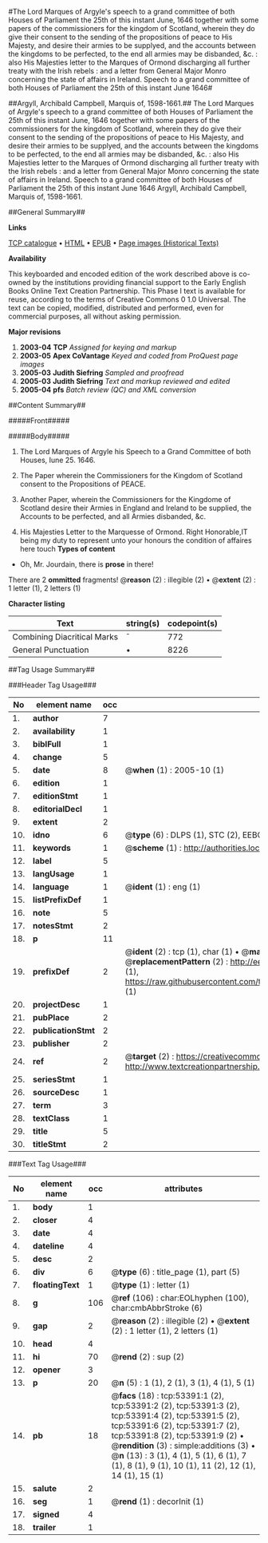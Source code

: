 #The Lord Marques of Argyle's speech to a grand committee of both Houses of Parliament the 25th of this instant June, 1646 together with some papers of the commissioners for the kingdom of Scotland, wherein they do give their consent to the sending of the propositions of peace to His Majesty, and desire their armies to be supplyed, and the accounts between the kingdoms to be perfected, to the end all armies may be disbanded, &c. : also His Majesties letter to the Marques of Ormond discharging all further treaty with the Irish rebels : and a letter from General Major Monro concerning the state of affairs in Ireland. Speech to a grand committee of both Houses of Parliament the 25th of this instant June 1646#

##Argyll, Archibald Campbell, Marquis of, 1598-1661.##
The Lord Marques of Argyle's speech to a grand committee of both Houses of Parliament the 25th of this instant June, 1646 together with some papers of the commissioners for the kingdom of Scotland, wherein they do give their consent to the sending of the propositions of peace to His Majesty, and desire their armies to be supplyed, and the accounts between the kingdoms to be perfected, to the end all armies may be disbanded, &c. : also His Majesties letter to the Marques of Ormond discharging all further treaty with the Irish rebels : and a letter from General Major Monro concerning the state of affairs in Ireland.
Speech to a grand committee of both Houses of Parliament the 25th of this instant June 1646
Argyll, Archibald Campbell, Marquis of, 1598-1661.

##General Summary##

**Links**

[TCP catalogue](http://www.ota.ox.ac.uk/tcp/)  • 
[HTML](http://tei.it.ox.ac.uk/tcp/Texts-HTML/free/A25/A25796.html)  • 
[EPUB](http://tei.it.ox.ac.uk/tcp/Texts-EPUB/free/A25/A25796.epub) • 
[Page images (Historical Texts)](https://data.historicaltexts.jisc.ac.uk/view?pubId=eebo-12067100e&pageId=eebo-12067100e-53391-1)

**Availability**

This keyboarded and encoded edition of the
	       work described above is co-owned by the institutions
	       providing financial support to the Early English Books
	       Online Text Creation Partnership. This Phase I text is
	       available for reuse, according to the terms of Creative
	       Commons 0 1.0 Universal. The text can be copied,
	       modified, distributed and performed, even for
	       commercial purposes, all without asking permission.

**Major revisions**

1. __2003-04__ __TCP__ *Assigned for keying and markup*
1. __2003-05__ __Apex CoVantage__ *Keyed and coded from ProQuest page images*
1. __2005-03__ __Judith Siefring__ *Sampled and proofread*
1. __2005-03__ __Judith Siefring__ *Text and markup reviewed and edited*
1. __2005-04__ __pfs__ *Batch review (QC) and XML conversion*

##Content Summary##

#####Front#####

#####Body#####

1. The Lord Marques of Argyle his Speech to a Grand Committee of both Houses, Iune 25. 1646.

1. The Paper wherein the Commissioners for the Kingdom of Scotland consent to the Propositions of PEACE.

1. Another Paper, wherein the Commissioners for the Kingdome of Scotland desire their Armies in England and Ireland to be supplied, the Accounts to be perfected, and all Armies disbanded, &c.

1. His Majesties Letter to the Marquesse of Ormond.
Right Honorable,IT being my duty to represent unto your honours the condition of affaires here touch
**Types of content**

  * Oh, Mr. Jourdain, there is **prose** in there!

There are 2 **ommitted** fragments! 
 @__reason__ (2) : illegible (2)  •  @__extent__ (2) : 1 letter (1), 2 letters (1)

**Character listing**


|Text|string(s)|codepoint(s)|
|---|---|---|
|Combining             Diacritical Marks|̄|772|
|General Punctuation|•|8226|

##Tag Usage Summary##

###Header Tag Usage###

|No|element name|occ|attributes|
|---|---|---|---|
|1.|__author__|7||
|2.|__availability__|1||
|3.|__biblFull__|1||
|4.|__change__|5||
|5.|__date__|8| @__when__ (1) : 2005-10 (1)|
|6.|__edition__|1||
|7.|__editionStmt__|1||
|8.|__editorialDecl__|1||
|9.|__extent__|2||
|10.|__idno__|6| @__type__ (6) : DLPS (1), STC (2), EEBO-CITATION (1), OCLC (1), VID (1)|
|11.|__keywords__|1| @__scheme__ (1) : http://authorities.loc.gov/ (1)|
|12.|__label__|5||
|13.|__langUsage__|1||
|14.|__language__|1| @__ident__ (1) : eng (1)|
|15.|__listPrefixDef__|1||
|16.|__note__|5||
|17.|__notesStmt__|2||
|18.|__p__|11||
|19.|__prefixDef__|2| @__ident__ (2) : tcp (1), char (1)  •  @__matchPattern__ (2) : ([0-9\-]+):([0-9IVX]+) (1), (.+) (1)  •  @__replacementPattern__ (2) : http://eebo.chadwyck.com/downloadtiff?vid=$1&page=$2 (1), https://raw.githubusercontent.com/textcreationpartnership/Texts/master/tcpchars.xml#$1 (1)|
|20.|__projectDesc__|1||
|21.|__pubPlace__|2||
|22.|__publicationStmt__|2||
|23.|__publisher__|2||
|24.|__ref__|2| @__target__ (2) : https://creativecommons.org/publicdomain/zero/1.0/ (1), http://www.textcreationpartnership.org/docs/. (1)|
|25.|__seriesStmt__|1||
|26.|__sourceDesc__|1||
|27.|__term__|3||
|28.|__textClass__|1||
|29.|__title__|5||
|30.|__titleStmt__|2||


###Text Tag Usage###

|No|element name|occ|attributes|
|---|---|---|---|
|1.|__body__|1||
|2.|__closer__|4||
|3.|__date__|4||
|4.|__dateline__|4||
|5.|__desc__|2||
|6.|__div__|6| @__type__ (6) : title_page (1), part (5)|
|7.|__floatingText__|1| @__type__ (1) : letter (1)|
|8.|__g__|106| @__ref__ (106) : char:EOLhyphen (100), char:cmbAbbrStroke (6)|
|9.|__gap__|2| @__reason__ (2) : illegible (2)  •  @__extent__ (2) : 1 letter (1), 2 letters (1)|
|10.|__head__|4||
|11.|__hi__|70| @__rend__ (2) : sup (2)|
|12.|__opener__|3||
|13.|__p__|20| @__n__ (5) : 1 (1), 2 (1), 3 (1), 4 (1), 5 (1)|
|14.|__pb__|18| @__facs__ (18) : tcp:53391:1 (2), tcp:53391:2 (2), tcp:53391:3 (2), tcp:53391:4 (2), tcp:53391:5 (2), tcp:53391:6 (2), tcp:53391:7 (2), tcp:53391:8 (2), tcp:53391:9 (2)  •  @__rendition__ (3) : simple:additions (3)  •  @__n__ (13) : 3 (1), 4 (1), 5 (1), 6 (1), 7 (1), 8 (1), 9 (1), 10 (1), 11 (2), 12 (1), 14 (1), 15 (1)|
|15.|__salute__|2||
|16.|__seg__|1| @__rend__ (1) : decorInit (1)|
|17.|__signed__|4||
|18.|__trailer__|1||
